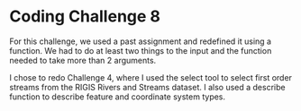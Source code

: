 # Coding Challenge 8

For this challenge, we used a past assignment and redefined it using a function. We had to do at least two things to the input and the function needed to take more than 2 arguments. 

I chose to redo Challenge 4, where I used the select tool to select first order streams from the RIGIS Rivers and Streams dataset. 
I also used a describe function to describe feature and coordinate system types.

